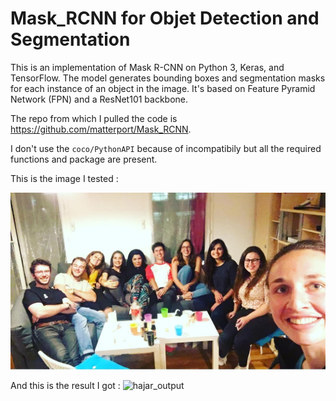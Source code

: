 # Mask_RCNN for Objet Detection and Segmentation

This is an implementation of Mask R-CNN on Python 3, Keras, and TensorFlow. The model generates bounding boxes and segmentation masks for each instance of an object in the image. It's based on Feature Pyramid Network (FPN) and a ResNet101 backbone.

The repo from which I pulled the code is https://github.com/matterport/Mask_RCNN.

I don't use the `coco/PythonAPI` because of incompatibily but all the required functions and package are present.

This is the image I tested :

![hajar_input](images/hajar.jpg)

And this is the result I got :
![hajar_output](outputs/hajar_output.jpg)